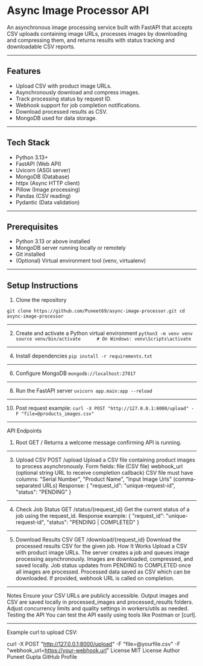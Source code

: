 # Async Image Processor API

An asynchronous image processing service built with FastAPI that accepts CSV uploads containing image URLs, processes images by downloading and compressing them, and returns results with status tracking and downloadable CSV reports.

---

## Features

- Upload CSV with product image URLs.
- Asynchronously download and compress images.
- Track processing status by request ID.
- Webhook support for job completion notifications.
- Download processed results as CSV.
- MongoDB used for data storage.

---

## Tech Stack

- Python 3.13+
- FastAPI (Web API)
- Uvicorn (ASGI server)
- MongoDB (Database)
- httpx (Async HTTP client)
- Pillow (Image processing)
- Pandas (CSV reading)
- Pydantic (Data validation)

---

## Prerequisites

- Python 3.13 or above installed
- MongoDB server running locally or remotely
- Git installed
- (Optional) Virtual environment tool (venv, virtualenv)

---

## Setup Instructions

1. Clone the repository

``git clone https://github.com/Puneet69/async-image-processor.git
cd async-image-processor``

---

2. Create and activate a Python virtual environment
  ``python3 -m venv venv
source venv/bin/activate      # On Windows: venv\Scripts\activate``

---

4. Install dependencies
``pip install -r requirements.txt``

---

6. Configure MongoDB
``mongodb://localhost:27017``

---

8. Run the FastAPI server
``uvicorn app.main:app --reload``

---


10. Post request
  example: ``curl -X POST "http://127.0.0.1:8000/upload" -F "file=@products_images.csv"``

---

API Endpoints

1. Root
GET /
Returns a welcome message confirming API is running.

---

3. Upload CSV
POST /upload
Upload a CSV file containing product images to process asynchronously.
Form fields:
file (CSV file)
webhook_url (optional string URL to receive completion callback)
CSV file must have columns:
"Serial Number", "Product Name", "Input Image Urls" (comma-separated URLs)
Response:
{
  "request_id": "unique-request-id",
  "status": "PENDING"
}

---

4. Check Job Status
GET /status/{request_id}
Get the current status of a job using the request_id.
Response example:
{
  "request_id": "unique-request-id",
  "status": "PENDING | COMPLETED"
}

---


5. Download Results CSV
GET /download/{request_id}
Download the processed results CSV for the given job.
How It Works
Upload a CSV with product image URLs.
The server creates a job and queues image processing asynchronously.
Images are downloaded, compressed, and saved locally.
Job status updates from PENDING to COMPLETED once all images are processed.
Processed data saved as CSV which can be downloaded.
If provided, webhook URL is called on completion.

---

Notes
Ensure your CSV URLs are publicly accessible.
Output images and CSV are saved locally in processed_images and processed_results folders.
Adjust concurrency limits and quality settings in workers/utils as needed.
Testing the API
You can test the API easily using tools like Postman or [curl].

---

Example curl to upload CSV:

curl -X POST "http://127.0.0.1:8000/upload" -F "file=@yourfile.csv" -F "webhook_url=https://your-webhook.url"
License
MIT License
Author
Puneet Gupta
GitHub Profile
